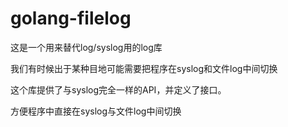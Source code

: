 # golang-filelog
这是一个用来替代log/syslog用的log库

我们有时候出于某种目地可能需要把程序在syslog和文件log中间切换

这个库提供了与syslog完全一样的API，并定义了接口。

方便程序中直接在syslog与文件log中间切换
